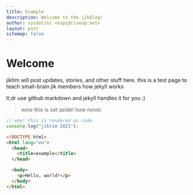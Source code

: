 ```yaml
---
title: Example
description: Welcome to the jikblog!
author: sysdotini <espi@riseup.net>
layout: post
sitemap: false
---
```


# Welcome

jiktim will post updates, stories, and other stuff here. this is a test page to teach small-brain jik members how jekyll works

tl;dr use github markdown and jekyll handles it for you :)

> wow this is set aside! how novel.

```ts
// wow! this is rendered as code.
console.log("jiktim 2021");
```

```html
<!DOCTYPE html>
<html lang="en">
  <head>
    <title>example</title>
  </head>

  <body>
    <p>Hello, world!</p>
  </body>
</html>
```

